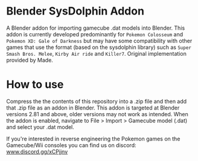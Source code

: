 # Blender SysDolphin Addon
A Blender addon for importing gamecube .dat models into Blender. This addon is currently developed predominantly for `Pokemon Colosseum` and `Pokemon XD: Gale of Darkness` but may have some compatibility with other games that use the format (based on the sysdolphin library) such as `Super Smash Bros. Melee`, `Kirby Air ride` and `Killer7`.
Original implementation provided by Made. 

# How to use
Compress the the contents of this repository into a .zip file and then add that .zip file as an addon in Blender. This addon is targeted at Blender versions 2.81 and above, older versions may not work as intended. When the addon is enabled, navigate to File > Import > Gamecube model (.dat) and select your .dat model.

If you're interested in reverse engineering the Pokemon games on the Gamecube/Wii consoles you can find us on discord:
www.discord.gg/xCPjjnv
